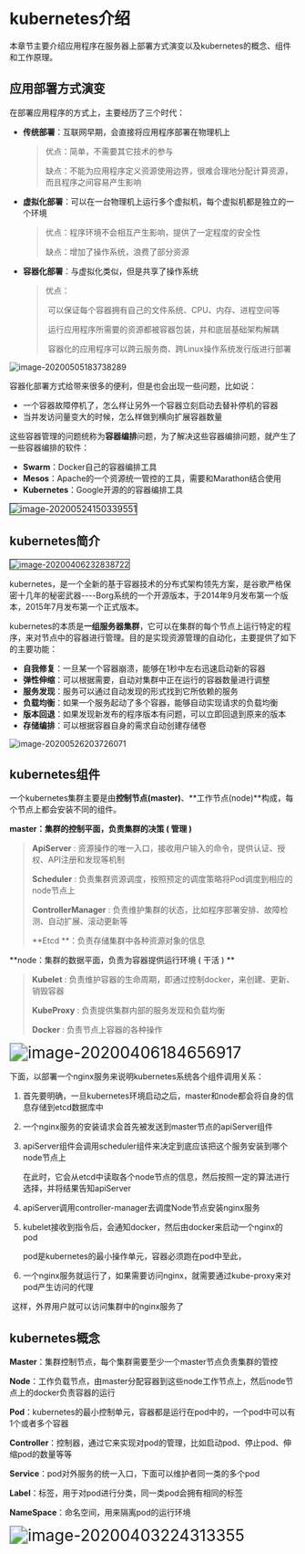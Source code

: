 # kubernetes介绍

本章节主要介绍应用程序在服务器上部署方式演变以及kubernetes的概念、组件和工作原理。

## 应用部署方式演变

在部署应用程序的方式上，主要经历了三个时代：

- **传统部署**：互联网早期，会直接将应用程序部署在物理机上

  > 优点：简单，不需要其它技术的参与
  >
  > 缺点：不能为应用程序定义资源使用边界，很难合理地分配计算资源，而且程序之间容易产生影响

- **虚拟化部署**：可以在一台物理机上运行多个虚拟机，每个虚拟机都是独立的一个环境

  > 优点：程序环境不会相互产生影响，提供了一定程度的安全性
  >
  > 缺点：增加了操作系统，浪费了部分资源

- **容器化部署**：与虚拟化类似，但是共享了操作系统

  > 优点：
  >
  > ​    可以保证每个容器拥有自己的文件系统、CPU、内存、进程空间等
  >
  > ​    运行应用程序所需要的资源都被容器包装，并和底层基础架构解耦
  >
  > ​    容器化的应用程序可以跨云服务商、跨Linux操作系统发行版进行部署

![image-20200505183738289](https://raw.gitmirror.com/KwFruit/basic-picture-service/note-v1.0.0/img/202312221517654.png)

容器化部署方式给带来很多的便利，但是也会出现一些问题，比如说：

- 一个容器故障停机了，怎么样让另外一个容器立刻启动去替补停机的容器
- 当并发访问量变大的时候，怎么样做到横向扩展容器数量

这些容器管理的问题统称为**容器编排**问题，为了解决这些容器编排问题，就产生了一些容器编排的软件：

- **Swarm**：Docker自己的容器编排工具
- **Mesos**：Apache的一个资源统一管控的工具，需要和Marathon结合使用
- **Kubernetes**：Google开源的的容器编排工具

<img src="https://raw.gitmirror.com/KwFruit/basic-picture-service/note-v1.0.0/img/202312221517387.png" alt="image-20200524150339551" style="border:1px solid;zoom:110%;" />

## kubernetes简介

<img src="https://raw.gitmirror.com/KwFruit/basic-picture-service/note-v1.0.0/img/202312221524582.png" alt="image-20200406232838722" style="zoom:100%;border:1px solid;" />



​    kubernetes，是一个全新的基于容器技术的分布式架构领先方案，是谷歌严格保密十几年的秘密武器----Borg系统的一个开源版本，于2014年9月发布第一个版本，2015年7月发布第一个正式版本。

​    kubernetes的本质是**一组服务器集群**，它可以在集群的每个节点上运行特定的程序，来对节点中的容器进行管理。目的是实现资源管理的自动化，主要提供了如下的主要功能：

- **自我修复**：一旦某一个容器崩溃，能够在1秒中左右迅速启动新的容器
- **弹性伸缩**：可以根据需要，自动对集群中正在运行的容器数量进行调整
- **服务发现**：服务可以通过自动发现的形式找到它所依赖的服务
- **负载均衡**：如果一个服务起动了多个容器，能够自动实现请求的负载均衡
- **版本回退**：如果发现新发布的程序版本有问题，可以立即回退到原来的版本
- **存储编排**：可以根据容器自身的需求自动创建存储卷

![image-20200526203726071](https://raw.gitmirror.com/KwFruit/basic-picture-service/note-v1.0.0/img/202312221525065.png)

## kubernetes组件

一个kubernetes集群主要是由**控制节点(master)**、**工作节点(node)**构成，每个节点上都会安装不同的组件。

**master：集群的控制平面，负责集群的决策  (  管理  )**

> **ApiServer** : 资源操作的唯一入口，接收用户输入的命令，提供认证、授权、API注册和发现等机制
>
> **Scheduler** : 负责集群资源调度，按照预定的调度策略将Pod调度到相应的node节点上
>
> **ControllerManager** : 负责维护集群的状态，比如程序部署安排、故障检测、自动扩展、滚动更新等
>
> **Etcd **：负责存储集群中各种资源对象的信息

**node：集群的数据平面，负责为容器提供运行环境 ( 干活 ) **

> **Kubelet** : 负责维护容器的生命周期，即通过控制docker，来创建、更新、销毁容器
>
> **KubeProxy** : 负责提供集群内部的服务发现和负载均衡
>
> **Docker** : 负责节点上容器的各种操作

<img src="https://raw.gitmirror.com/KwFruit/basic-picture-service/note-v1.0.0/img/202312221525120.png" alt="image-20200406184656917" style="zoom:200%;" />

下面，以部署一个nginx服务来说明kubernetes系统各个组件调用关系：

1. 首先要明确，一旦kubernetes环境启动之后，master和node都会将自身的信息存储到etcd数据库中

2. 一个nginx服务的安装请求会首先被发送到master节点的apiServer组件

3. apiServer组件会调用scheduler组件来决定到底应该把这个服务安装到哪个node节点上

   在此时，它会从etcd中读取各个node节点的信息，然后按照一定的算法进行选择，并将结果告知apiServer

4. apiServer调用controller-manager去调度Node节点安装nginx服务

5. kubelet接收到指令后，会通知docker，然后由docker来启动一个nginx的pod

   pod是kubernetes的最小操作单元，容器必须跑在pod中至此，

6. 一个nginx服务就运行了，如果需要访问nginx，就需要通过kube-proxy来对pod产生访问的代理

​        这样，外界用户就可以访问集群中的nginx服务了

## kubernetes概念

**Master**：集群控制节点，每个集群需要至少一个master节点负责集群的管控

**Node**：工作负载节点，由master分配容器到这些node工作节点上，然后node节点上的docker负责容器的运行

**Pod**：kubernetes的最小控制单元，容器都是运行在pod中的，一个pod中可以有1个或者多个容器

**Controller**：控制器，通过它来实现对pod的管理，比如启动pod、停止pod、伸缩pod的数量等等

**Service**：pod对外服务的统一入口，下面可以维护者同一类的多个pod

**Label**：标签，用于对pod进行分类，同一类pod会拥有相同的标签

**NameSpace**：命名空间，用来隔离pod的运行环境

<img src="https://raw.gitmirror.com/KwFruit/basic-picture-service/note-v1.0.0/img/202312221525616.png" alt="image-20200403224313355" style="zoom:200%;" />

